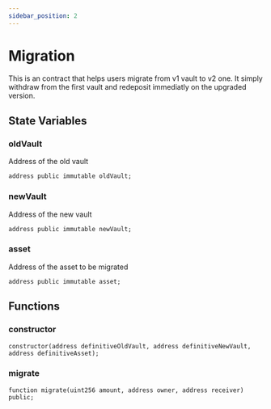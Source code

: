 ```yaml
---
sidebar_position: 2
---
```


# Migration

This is an contract that helps users migrate from v1 vault to v2 one. It simply withdraw from the first vault and redeposit immediatly on the upgraded version.


## State Variables
### oldVault
Address of the old vault


```solidity
address public immutable oldVault;
```


### newVault
Address of the new vault


```solidity
address public immutable newVault;
```


### asset
Address of the asset to be migrated


```solidity
address public immutable asset;
```


## Functions
### constructor


```solidity
constructor(address definitiveOldVault, address definitiveNewVault, address definitiveAsset);
```

### migrate


```solidity
function migrate(uint256 amount, address owner, address receiver) public;
```

